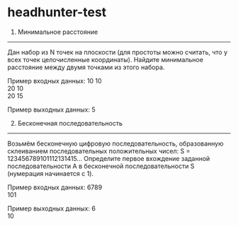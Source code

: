 headhunter-test
===============

1. Минимальное расстояние
---------------

Дан набор из N точек на плоскости (для простоты можно считать, что у всех точек целочисленные координаты). Найдите минимальное расстояние между двумя точками из этого набора.

Пример входных данных:
10 10  
20 10  
20 15

Пример выходных данных:
5

2. Бесконечная последовательность
--------------

Возьмём бесконечную цифровую последовательность, образованную склеиванием последовательных положительных чисел: S = 123456789101112131415...
Определите первое вхождение заданной последовательности A в бесконечной последовательности S (нумерация начинается с 1).

Пример входных данных:
6789  
101  

Пример выходных данных:
6  
10
